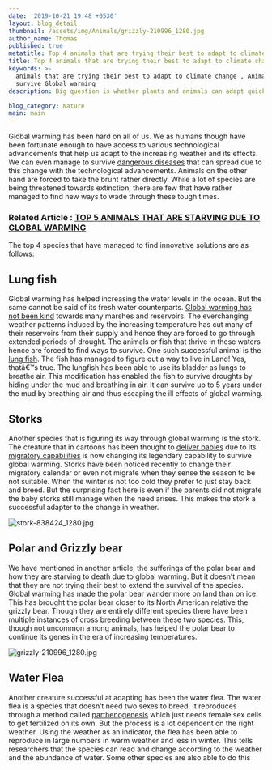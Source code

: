 ```yaml
---
date: '2019-10-21 19:48 +0530'
layout: blog_detail
thumbnail: /assets/img/Animals/grizzly-210996_1280.jpg
author_name: Thomas
published: true
metatitle: Top 4 animals that are trying their best to adapt to climate change | Animals that adapt to climate change- Toknowisgood
title: Top 4 animals that are trying their best to adapt to climate change
keywords: >-
  animals that are trying their best to adapt to climate change , Animals which
  survive Global warming
description: Big question is whether plants and animals can adapt quickly enough to outpace climate change. Top 4 animals that are trying their best to adapt to climate change

blog_category: Nature
main: main
---
```

Global warming has been hard on all of us. We as humans though have been fortunate enough to have access to various technological advancements that help us adapt to the increasing weather and its effects. We can even manage to survive [dangerous diseases](https://www.toknowisgood.com/2019/08/10/top-4-diseases-that-are-on-the-rise-due-to-global-warming.html) that can spread due to this change with the technological advancements. Animals on the other hand are forced to take the brunt rather directly. While a lot of species are being threatened towards extinction, there are few that have rather managed to find new ways to wade through these tough times. 

### Related Article : [TOP 5 ANIMALS THAT ARE STARVING DUE TO GLOBAL WARMING](https://www.toknowisgood.com/2019/10/21/top-5-animals-that-are-starving-due-to-global-warming.html)

The top 4 species that have managed to find innovative solutions are as follows:

## Lung fish

Global warming has helped increasing the water levels in the ocean. But the same cannot be said of its fresh water counterparts. [Global warming has not been kind](https://www.toknowisgood.com/2019/06/28/top-5-cities-to-run-out-of-fresh-drinking-water.html) towards many marshes and reservoirs. The everchanging weather patterns induced by the increasing temperature has cut many of their reservoirs from their supply and hence they are forced to go through extended periods of drought. The animals or fish that thrive in these waters hence are forced to find ways to survive. One such successful animal is the [lung fish](https://en.wikipedia.org/wiki/Lungfish). The fish has managed to figure out a way to live in Land! Yes, thatâ€™s true. The lungfish has been able to use its bladder as lungs to breathe air. This modification has enabled the fish to survive droughts by hiding under the mud and breathing in air. It can survive up to 5 years under the mud by breathing air and thus escaping the ill effects of global warming.

## Storks
Another species that is figuring its way through global warming is the stork. The creature that in cartoons has been thought to [deliver babies](https://www.livescience.com/62807-why-storks-baby-myth.html) due to its [migratory capabilities](https://www.toknowisgood.com/2018/10/27/animal-migrations.html) is now changing its legendary capability to survive global warming. Storks have been noticed recently to change their migratory calendar or even not migrate when they sense the season to be not suitable. When the winter is not too cold they prefer to just stay back and breed. But the surprising fact here is even if the parents did not migrate the baby storks still manage when the need arises. This makes the stork a successful adapter to the change in weather.

![stork-838424_1280.jpg]({{site.baseurl}}/assets/img/Animals/stork-838424_1280.jpg)


## Polar and Grizzly bear
We have mentioned in another article, the sufferings of the polar bear and how they are starving to death due to global warming. But it doesn’t mean that they are not trying their best to extend the survival of the species. Global warming has made the polar bear wander more on land than on ice. This has brought the polar bear closer to its North American relative the grizzly bear. Though they are entirely different species there have been multiple instances of [cross breeding](https://en.wikipedia.org/wiki/Grizzly%E2%80%93polar_bear_hybrid) between these two species.  This, though not uncommon among animals, has helped the polar bear to continue its genes in the era of increasing temperatures.

![grizzly-210996_1280.jpg]({{site.baseurl}}/assets/img/Animals/grizzly-210996_1280.jpg)


## Water Flea
Another creature successful at adapting has been the water flea. The water flea is a species that doesn’t need two sexes to breed. It reproduces through a method called [parthenogenesis](https://en.wikipedia.org/wiki/Parthenogenesis) which just needs female sex cells to get fertilized on its own. But the process is a lot dependent on the right weather. Using the weather as an indicator, the flea has been able to reproduce in large numbers in warm weather and less in winter. This tells researchers that the species can read and change according to the weather and the abundance of water. Some other species are also able to do this
